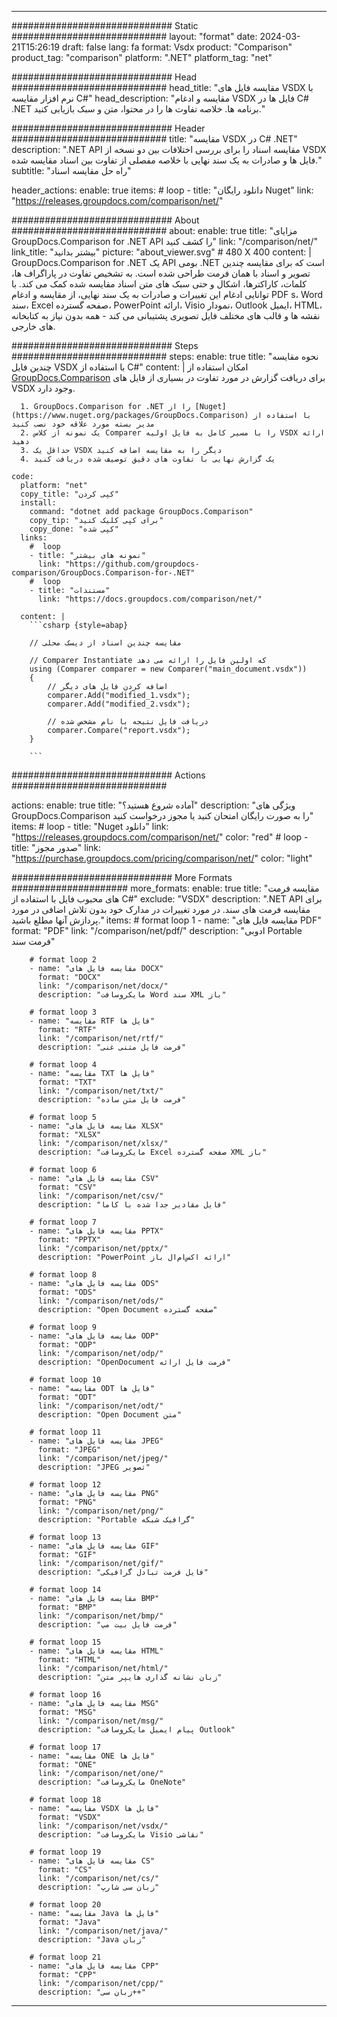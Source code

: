 
---
############################# Static ############################
layout: "format"
date:  2024-03-21T15:26:19
draft: false
lang: fa
format: Vsdx
product: "Comparison"
product_tag: "comparison"
platform: ".NET"
platform_tag: "net"

############################# Head ############################
head_title: "مقایسه فایل های VSDX با نرم افزار مقایسه C#"
head_description: "مقایسه و ادغام VSDX فایل ها در C# .NET برنامه ها. خلاصه تفاوت ها را در محتوا، متن و سبک بازیابی کنید."

############################# Header ############################
title: "مقایسه VSDX در C# .NET" 
description: ".NET API مقایسه اسناد را برای بررسی اختلافات بین دو نسخه از VSDX فایل ها و صادرات به یک سند نهایی با خلاصه مفصلی از تفاوت بین اسناد مقایسه شده."
subtitle: "راه حل مقایسه اسناد" 

header_actions:
  enable: true
  items:
    #  loop
    - title: "دانلود رایگان Nuget"
      link: "https://releases.groupdocs.com/comparison/net/"
      
############################# About ############################
about:
    enable: true
    title: "مزایای GroupDocs.Comparison for .NET API را کشف کنید"
    link: "/comparison/net/"
    link_title: "بیشتر بدانید"
    picture: "about_viewer.svg" # 480 X 400
    content: |
       GroupDocs.Comparison for .NET یک API بومی .NET است که برای مقایسه چندین تصویر و اسناد با همان فرمت طراحی شده است. به تشخیص تفاوت در پاراگراف ها، کلمات، کاراکترها، اشکال و حتی سبک های متن اسناد مقایسه شده کمک می کند. با توانایی ادغام این تغییرات و صادرات به یک سند نهایی، از مقایسه و ادغام PDF s، Word سند، Excel صفحه گسترده، PowerPoint ارائه، Visio نمودار، Outlook ایمیل، HTML، نقشه ها و قالب های مختلف فایل تصویری پشتیبانی می کند - همه بدون نیاز به کتابخانه های خارجی.

############################# Steps ############################
steps:
    enable: true
    title: "نحوه مقایسه چندین فایل VSDX با استفاده از C#"
    content: |
      امکان استفاده از [GroupDocs.Comparison](https://products.groupdocs.com/comparison/net/) برای دریافت گزارش در مورد تفاوت در بسیاری از فایل های VSDX وجود دارد.
      
      1. GroupDocs.Comparison for .NET را از [Nuget](https://www.nuget.org/packages/GroupDocs.Comparison) با استفاده از مدیر بسته مورد علاقه خود نصب کنید
      2. یک نمونه از کلاس Comparer را با مسیر کامل به فایل اولیه VSDX ارائه دهید
      3. حداقل یک VSDX دیگر را به مقایسه اضافه کنید
      4. یک گزارش نهایی با تفاوت های دقیق توصیف شده دریافت کنید
   
    code:
      platform: "net"
      copy_title: "کپی کردن"
      install:
        command: "dotnet add package GroupDocs.Comparison"
        copy_tip: "برای کپی کلیک کنید"
        copy_done: "کپی شده"
      links:
        #  loop
        - title: "نمونه های بیشتر"
          link: "https://github.com/groupdocs-comparison/GroupDocs.Comparison-for-.NET"
        #  loop
        - title: "مستندات"
          link: "https://docs.groupdocs.com/comparison/net/"
          
      content: |
        ```csharp {style=abap}

        // مقایسه چندین اسناد از دیسک محلی

        // Comparer Instantiate که اولین فایل را ارائه می دهد
        using (Comparer comparer = new Comparer("main_document.vsdx"))
        {
            // اضافه کردن فایل های دیگر
        	comparer.Add("modified_1.vsdx");
            comparer.Add("modified_2.vsdx");

            // دریافت فایل نتیجه با نام مشخص شده
            comparer.Compare("report.vsdx"); 
        }
        
        ```            

############################# Actions ############################

actions:
  enable: true
  title: "آماده شروع هستید؟"
  description: "ویژگی های GroupDocs.Comparison را به صورت رایگان امتحان کنید یا مجوز درخواست کنید"
  items:
    #  loop
    - title: "Nuget دانلود"
      link: "https://releases.groupdocs.com/comparison/net/"
      color: "red"
        #  loop
    - title: "صدور مجوز"
      link: "https://purchase.groupdocs.com/pricing/comparison/net/"
      color: "light"


############################# More Formats #####################
more_formats:
    enable: true
    title: "مقایسه فرمت های محبوب فایل با استفاده از C#"
    exclude: "VSDX"
    description: ".NET API برای مقایسه فرمت های سند. در مورد تغییرات در مدارک خود بدون تلاش اضافی در مورد پردازش آنها مطلع باشید."
    items: 
        # format loop 1
        - name: "مقایسه فایل های PDF"
          format: "PDF"
          link: "/comparison/net/pdf/"
          description: "ادوبی Portable فرمت سند"

        # format loop 2
        - name: "مقایسه فایل های DOCX"
          format: "DOCX"
          link: "/comparison/net/docx/"
          description: "مایکروسافت Word سند XML باز"

        # format loop 3
        - name: "مقایسه RTF فایل ها"
          format: "RTF"
          link: "/comparison/net/rtf/"
          description: "فرمت فایل متنی غنی"

        # format loop 4
        - name: "مقایسه TXT فایل ها"
          format: "TXT"
          link: "/comparison/net/txt/"
          description: "فرمت فایل متن ساده"

        # format loop 5
        - name: "مقایسه فایل های XLSX"
          format: "XLSX"
          link: "/comparison/net/xlsx/"
          description: "مایکروسافت Excel صفحه گسترده XML باز"

        # format loop 6
        - name: "مقایسه فایل های CSV"
          format: "CSV"
          link: "/comparison/net/csv/"
          description: "فایل مقادیر جدا شده با کاما"

        # format loop 7
        - name: "مقایسه فایل های PPTX"
          format: "PPTX"
          link: "/comparison/net/pptx/"
          description: "PowerPoint ارائه اکس‌ام‌ال باز"

        # format loop 8
        - name: "مقایسه فایل های ODS"
          format: "ODS"
          link: "/comparison/net/ods/"
          description: "Open Document صفحه گسترده"

        # format loop 9
        - name: "مقایسه فایل های ODP"
          format: "ODP"
          link: "/comparison/net/odp/"
          description: "OpenDocument فرمت فایل ارائه"

        # format loop 10
        - name: "مقایسه ODT فایل ها"
          format: "ODT"
          link: "/comparison/net/odt/"
          description: "Open Document متن"

        # format loop 11
        - name: "مقایسه فایل های JPEG"
          format: "JPEG"
          link: "/comparison/net/jpeg/"
          description: "JPEG تصویر"

        # format loop 12
        - name: "مقایسه فایل های PNG"
          format: "PNG"
          link: "/comparison/net/png/"
          description: "Portable گرافیک شبکه"

        # format loop 13
        - name: "مقایسه فایل های GIF"
          format: "GIF"
          link: "/comparison/net/gif/"
          description: "فایل فرمت تبادل گرافیکی"

        # format loop 14
        - name: "مقایسه فایل های BMP"
          format: "BMP"
          link: "/comparison/net/bmp/"
          description: "فرمت فایل بیت مپ"

        # format loop 15
        - name: "مقایسه فایل های HTML"
          format: "HTML"
          link: "/comparison/net/html/"
          description: "زبان نشانه گذاری هایپر متن"

        # format loop 16
        - name: "مقایسه فایل های MSG"
          format: "MSG"
          link: "/comparison/net/msg/"
          description: "پیام ایمیل مایکروسافت Outlook"

        # format loop 17
        - name: "مقایسه ONE فایل ها"
          format: "ONE"
          link: "/comparison/net/one/"
          description: "مایکروسافت OneNote"

        # format loop 18
        - name: "مقایسه VSDX فایل ها"
          format: "VSDX"
          link: "/comparison/net/vsdx/"
          description: "مایکروسافت Visio نقاشی"

        # format loop 19
        - name: "مقایسه فایل های CS"
          format: "CS"
          link: "/comparison/net/cs/"
          description: "زبان سی شارپ"

        # format loop 20
        - name: "مقایسه Java فایل ها"
          format: "Java"
          link: "/comparison/net/java/"
          description: "Java زبان"
          
        # format loop 21
        - name: "مقایسه فایل های CPP"
          format: "CPP"
          link: "/comparison/net/cpp/"
          description: "زبان سی++"
---